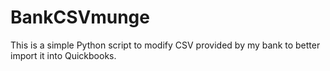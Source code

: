 # BankCSVmunge

This is a simple Python script to modify CSV provided by my bank to better import it into Quickbooks.
